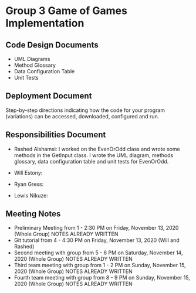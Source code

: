 # Group 3 Game of Games Implementation

## Code Design Documents

* UML Diagrams
* Method Glossary
* Data Configuration Table
* Unit Tests

## Deployment Document

Step-by-step directions indicating how the code for your program (variations) can be accessed, downloaded, configured and run.

## Responsibilities Document

* Rashed Alshamsi: I worked on the EvenOrOdd class and wrote some methods in the GetInput class.  I wrote the UML diagram, methods glossary, data configuration table and unit tests for EvenOrOdd.

* Will Estony:
* Ryan Gress:
* Lewis Nikuze:

## Meeting Notes

* Preliminary Meeting from 1 - 2:30 PM on Friday, November 13, 2020 (Whole Group)  NOTES ALREADY WRITTEN
* Git tutorial from 4 - 4:30 PM on Friday, November 13, 2020 (Will and Rashed)
* Second meeting with group from 5 - 6 PM on Saturday, November 14, 2020 (Whole Group)  NOTES ALREADY WRITTEN
* Third team meeting with group from 1 - 2 PM on Sunday, November 15, 2020 (Whole Group)  NOTES ALREADY WRITTEN
* Fourth team meeting with group from 8 - 9 PM on Sunday, November 15, 2020 (Whole Group) NOTES ALREADY WRITTEN
